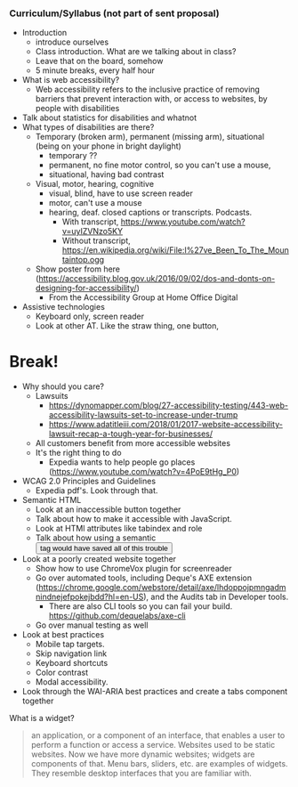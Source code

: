 ### Curriculum/Syllabus (not part of sent proposal)
* Introduction
  * introduce ourselves
  * Class introduction. What are we talking about in class?
  * Leave that on the board, somehow
  * 5 minute breaks, every half hour
* What is web accessibility?
    * Web accessibility refers to the inclusive practice of removing barriers that prevent interaction with, or access to websites, by people with disabilities
* Talk about statistics for disabilities and whatnot
* What types of disabilities are there?
  * Temporary (broken arm), permanent (missing arm), situational (being on your phone in bright daylight)
    * temporary ??
    * permanent, no fine motor control, so you can't use a mouse, 
    * situational, having bad contrast
  * Visual, motor, hearing, cognitive
    * visual, blind, have to use screen reader
    * motor, can't use a mouse
    * hearing, deaf. closed captions or transcripts. Podcasts.
      * With transcript, https://www.youtube.com/watch?v=uyIZVNzo5KY
      * Without transcript, https://en.wikipedia.org/wiki/File:I%27ve_Been_To_The_Mountaintop.ogg
  * Show poster from here (https://accessibility.blog.gov.uk/2016/09/02/dos-and-donts-on-designing-for-accessibility/)
    * From the Accessibility Group at Home Office Digital
* Assistive technologies
  * Keyboard only, screen reader
  * Look at other AT. Like the straw thing, one button, 

# Break!

* Why should you care?
  * Lawsuits
    * https://dynomapper.com/blog/27-accessibility-testing/443-web-accessibility-lawsuits-set-to-increase-under-trump
    * https://www.adatitleiii.com/2018/01/2017-website-accessibility-lawsuit-recap-a-tough-year-for-businesses/
  * All customers benefit from more accessible websites
  * It's the right thing to do
    * Expedia wants to help people go places (https://www.youtube.com/watch?v=4PoE9tHg_P0)
* WCAG 2.0 Principles and Guidelines
  * Expedia pdf's. Look through that.
* Semantic HTML
  * Look at an inaccessible button together
  * Talk about how to make it accessible with JavaScript.
  * Look at HTMl attributes like tabindex and role
  * Talk about how using a semantic <button> tag would have saved all of this trouble
* Look at a poorly created website together
  * Show how to use ChromeVox plugin for screenreader
  * Go over automated tools, including Deque's AXE extension (https://chrome.google.com/webstore/detail/axe/lhdoppojpmngadmnindnejefpokejbdd?hl=en-US), and the Audits tab in Developer tools.
    * There are also CLI tools so you can fail your build. https://github.com/dequelabs/axe-cli
  * Go over manual testing as well
* Look at best practices
  * Mobile tap targets.
  * Skip navigation link
  * Keyboard shortcuts
  * Color contrast
  * Modal accessibility.
* Look through the WAI-ARIA best practices and create a tabs component together

What is a widget?
> an application, or a component of an interface, that enables a user to perform a function or access a service.
Websites used to be static websites. Now we have more dynamic websites; widgets are components of that.
Menu bars, sliders, etc. are examples of widgets. They resemble desktop interfaces that you are familiar with.
